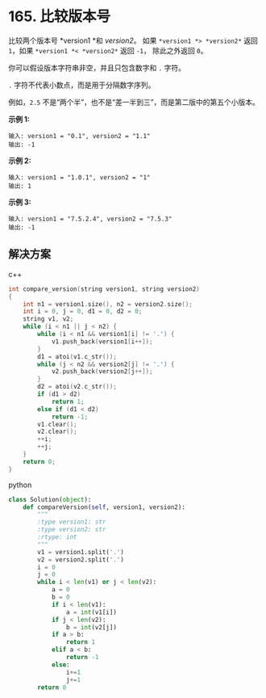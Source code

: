 # 165. 比较版本号

比较两个版本号 *version1 *和 *version2*。
如果 `*version1 *> *version2*` 返回 `1`，如果 `*version1 *< *version2*` 返回 `-1`， 除此之外返回 `0`。

你可以假设版本字符串非空，并且只包含数字和 `.` 字符。

 `.` 字符不代表小数点，而是用于分隔数字序列。

例如，`2.5` 不是“两个半”，也不是“差一半到三”，而是第二版中的第五个小版本。

**示例 1:**

```
输入: version1 = "0.1", version2 = "1.1"
输出: -1
```

**示例 2:**

```
输入: version1 = "1.0.1", version2 = "1"
输出: 1
```

**示例 3:**

```
输入: version1 = "7.5.2.4", version2 = "7.5.3"
输出: -1
```

## 解决方案

c++

```c++
int compare_version(string version1, string version2)
{
    int n1 = version1.size(), n2 = version2.size();
    int i = 0, j = 0, d1 = 0, d2 = 0;
    string v1, v2;
    while (i < n1 || j < n2) {
        while (i < n1 && version1[i] != '.') {
            v1.push_back(version1[i++]);
        }
        d1 = atoi(v1.c_str());
        while (j < n2 && version2[j] != '.') {
            v2.push_back(version2[j++]);
        }
        d2 = atoi(v2.c_str());
        if (d1 > d2)
            return 1;
        else if (d1 < d2)
            return -1;
        v1.clear();
        v2.clear();
        ++i;
        ++j;
    }
    return 0;
}

```

python

```python
class Solution(object):
    def compareVersion(self, version1, version2):
        """
        :type version1: str
        :type version2: str
        :rtype: int
        """
        v1 = version1.split('.')
        v2 = version2.split('.')
        i = 0
        j = 0
        while i < len(v1) or j < len(v2):
            a = 0
            b = 0
            if i < len(v1):
                a = int(v1[i])
            if j < len(v2):
                b = int(v2[j])
            if a > b:
                return 1
            elif a < b:
                return -1
            else:
                i+=1
                j+=1
        return 0
```

